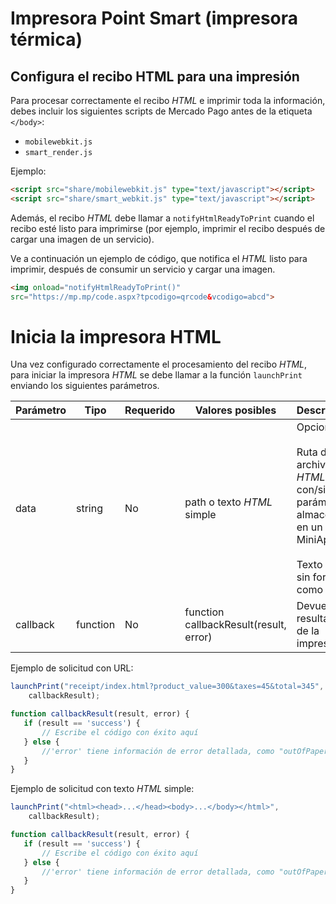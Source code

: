 # Impresora Point Smart (impresora térmica)

## Configura el recibo HTML para una impresión

Para procesar correctamente el recibo _HTML_ e imprimir toda la información, debes incluir los siguientes scripts de Mercado Pago antes de la etiqueta `</body>`:

* `mobilewebkit.js`
* `smart_render.js `

Ejemplo:

```html
<script src="share/mobilewebkit.js" type="text/javascript"></script>
<script src="share/smart_webkit.js" type="text/javascript"></script>
```

Además, el recibo _HTML_ debe llamar a `notifyHtmlReadyToPrint` cuando el recibo esté listo para imprimirse (por ejemplo, imprimir el recibo después de cargar una imagen de un servicio).

Ve a continuación un ejemplo de código, que notifica el _HTML_ listo para imprimir, después de consumir un servicio y cargar una imagen.

```html
<img onload="notifyHtmlReadyToPrint()" 
src="https://mp.mp/code.aspx?tpcodigo=qrcode&vcodigo=abcd">
```

# Inicia la impresora HTML

Una vez configurado correctamente el procesamiento del recibo _HTML_, para iniciar la impresora _HTML_ se debe llamar a la función `launchPrint` enviando los siguientes parámetros.

| Parámetro | Tipo | Requerido | Valores posibles | Descripción |
| --- | --- | --- | --- | --- |
| data | string | No | path o texto _HTML_ simple | Opcional: <br><br> Ruta del archivo _HTML_ con/sin parámetros, almacenado en un MiniApp <br><br> Texto _HTML_ sin formato como string. |
| callback | function | No | function callbackResult(result, error) | Devuelve el resultado de la impresión. |

Ejemplo de solicitud con URL:

```javascript
launchPrint("receipt/index.html?product_value=300&taxes=45&total=345",      
    callbackResult);

function callbackResult(result, error) {
   if (result == 'success') {
       // Escribe el código con éxito aquí
   } else {
       //'error' tiene información de error detallada, como "outOfPaper"
   }
}
```

Ejemplo de solicitud con texto _HTML_ simple:

```javascript
launchPrint("<html><head>...</head><body>...</body></html>",      
    callbackResult);

function callbackResult(result, error) {
   if (result == 'success') {
       // Escribe el código con éxito aquí
   } else {
       //'error' tiene información de error detallada, como "outOfPaper"
   }
}
```